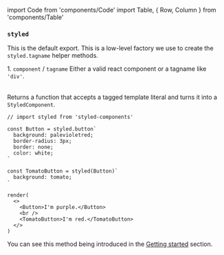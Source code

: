 import Code from 'components/Code'
import Table, { Row, Column } from 'components/Table'

### `styled`

This is the default export.
This is a low-level factory we use to create the `styled.tagname` helper methods.

<Table head={['Arguments', 'Description']}>
  <Row>
    <Column>
      1. <Code>component</Code> / <Code>tagname</Code>
    </Column>
    <Column>
      Either a valid react component or a tagname like <Code>'div'</Code>.
    </Column>
  </Row>
</Table>

Returns a function that accepts a tagged template literal and turns it into a `StyledComponent`.

```react
// import styled from 'styled-components'

const Button = styled.button`
  background: palevioletred;
  border-radius: 3px;
  border: none;
  color: white;
`

const TomatoButton = styled(Button)`
  background: tomato;
`

render(
  <>
    <Button>I'm purple.</Button>
    <br />
    <TomatoButton>I'm red.</TomatoButton>
  </>
)
```

You can see this method being introduced in the [Getting started](/docs/basics#getting-started) section.
